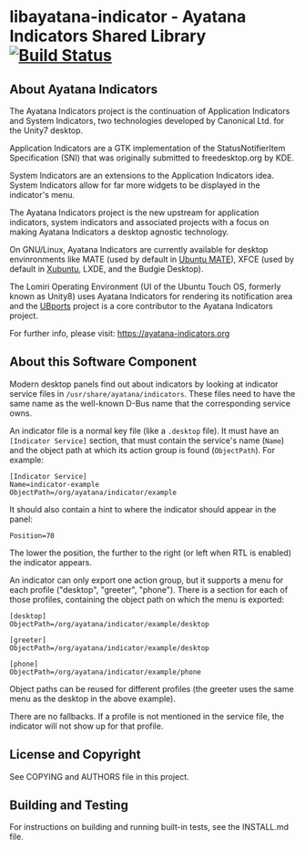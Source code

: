 # libayatana-indicator - Ayatana Indicators Shared Library  [![Build Status](https://travis-ci.com/AyatanaIndicators/libayatana-indicator.svg)](https://travis-ci.com/AyatanaIndicators/libayatana-indicator)

## About Ayatana Indicators

The Ayatana Indicators project is the continuation of Application
Indicators and System Indicators, two technologies developed by Canonical
Ltd. for the Unity7 desktop.

Application Indicators are a GTK implementation of the StatusNotifierItem
Specification (SNI) that was originally submitted to freedesktop.org by
KDE.

System Indicators are an extensions to the Application Indicators idea.
System Indicators allow for far more widgets to be displayed in the
indicator's menu.

The Ayatana Indicators project is the new upstream for application
indicators, system indicators and associated projects with a focus on
making Ayatana Indicators a desktop agnostic technology.

On GNU/Linux, Ayatana Indicators are currently available for desktop
envinronments like MATE (used by default in [Ubuntu
MATE](https://ubuntu-mate.com)), XFCE (used by default in
[Xubuntu](https://bluesabre.org/2021/02/25/xubuntu-21-04-progress-update/),
LXDE, and the Budgie Desktop).

The Lomiri Operating Environment (UI of the Ubuntu Touch OS, formerly
known as Unity8) uses Ayatana Indicators for rendering its notification
area and the [UBports](https://ubports.com) project is a core contributor
to the Ayatana Indicators project.

For further info, please visit:
https://ayatana-indicators.org

## About this Software Component

Modern desktop panels find out about indicators by looking at indicator
service files in `/usr/share/ayatana/indicators`. These files need to have
the same name as the well-known D-Bus name that the corresponding service
owns.

An indicator file is a normal key file (like a `.desktop` file). It must have
an `[Indicator Service]` section, that must contain the service's name (`Name`)
and the object path at which its action group is found (`ObjectPath`). For
example:

```
[Indicator Service]
Name=indicator-example
ObjectPath=/org/ayatana/indicator/example
```

It should also contain a hint to where the indicator should appear in the panel:

```
Position=70
```

The lower the position, the further to the right (or left when RTL is
enabled) the indicator appears.

An indicator can only export one action group, but it supports a menu for each profile
("desktop", "greeter", "phone"). There is a section for each
of those profiles, containing the object path on which the menu is
exported:

```
[desktop]
ObjectPath=/org/ayatana/indicator/example/desktop

[greeter]
ObjectPath=/org/ayatana/indicator/example/desktop

[phone]
ObjectPath=/org/ayatana/indicator/example/phone
```

Object paths can be reused for different profiles (the greeter uses the
same menu as the desktop in the above example).

There are no fallbacks. If a profile is not mentioned in the service file,
the indicator will not show up for that profile.

## License and Copyright

See COPYING and AUTHORS file in this project.

## Building and Testing

For instructions on building and running built-in tests, see the INSTALL.md file.
